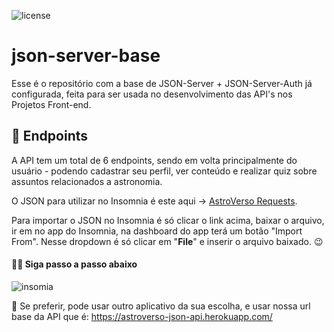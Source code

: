 ![license](https://img.shields.io/badge/json--server-api-white.svg?logo=json&labelColor=orange&color=white)

# json-server-base

Esse é o repositório com a base de JSON-Server + JSON-Server-Auth já configurada, feita para ser usada no desenvolvimento das API's nos Projetos Front-end.

## 📌 Endpoints

A API tem um total de 6 endpoints, sendo em volta principalmente do usuário - podendo cadastrar seu perfil, ver conteúdo e realizar quiz sobre assuntos relacionados a astronomia. <br/>

O JSON para utilizar no Insomnia é este aqui -> [AstroVerso Requests](https://mega.nz/file/mZFW1BRZ#i5WIpc3RQnQJYVbh_6UmhpDVhBzzW7UtM6dtE--A6YI).

Para importar o JSON no Insomnia é só clicar o link acima, baixar o arquivo, ir em no app do Insomnia, na dashboard do app terá um botão "Import From". Nesse dropdown é só clicar em "**File**" e inserir o arquivo baixado. 😉

#### 🧑‍💻 Siga passo a passo abaixo

![insomia](https://user-images.githubusercontent.com/86025015/199861317-f577c1af-de0c-4166-97a3-dca6fd01f635.gif)


🔗 Se preferir, pode usar outro aplicativo da sua escolha, e usar nossa url base da API que é: https://astroverso-json-api.herokuapp.com/
